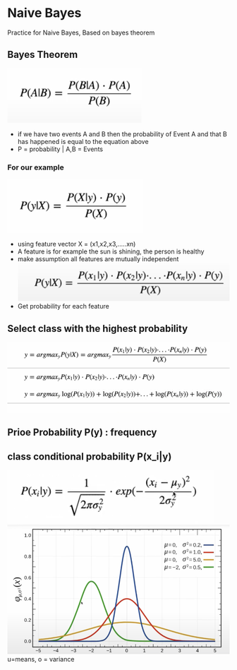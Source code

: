 # Naive Bayes
Practice for Naive Bayes, Based on bayes theorem

## Bayes Theorem
![bayes theorem](./readeMeImages/bayesTheorem.png)
- if we have two events A and B then the probability
of Event A and that B has happened is equal to the equation above
- P = probability | A,B = Events

### For our example 
![our example of bayes theorim](./readeMeImages/ourCase.png)
- using feature vector X = (x1,x2,x3,.....xn)
- A feature is for example the sun is shining, the person is healthy
- make assumption all features are mutually independent
![independent faetures](./readeMeImages/featuresIndependent.png)
- Get probability for each feature

## Select class with the highest probability
![highest prob example of getting correct equation](./readeMeImages/highestProb.png)

## Prioe Probability P(y) : frequency

## class conditional probability P(x_i|y)
![class conditional probability](./readeMeImages/classConditional.png)
![class conditional graph](./readeMeImages/classConditionalGraph.png)
u=means, o = variance
